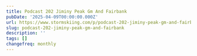 ```yaml
---
title: Podcast 202 Jiminy Peak Gm And Fairbank
pubDate: '2025-04-09T00:00:00.000Z'
url: https://www.stormskiing.com/p/podcast-202-jiminy-peak-gm-and-fairbank
slug: podcast-202-jiminy-peak-gm-and-fairbank
description: ''
tags: []
changefreq: monthly
---
```


<!-- Add post content below -->
